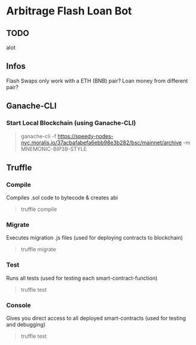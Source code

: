 # Arbitrage Flash Loan Bot

## TODO
alot

## Infos
Flash Swaps only work with a ETH (BNB) pair?
Loan money from different pair?

## Ganache-CLI
### Start Local Blockchain (using Ganache-CLI)
> ganache-cli -f https://speedy-nodes-nyc.moralis.io/37acbafabefa6ebb98e3b282/bsc/mainnet/archive -m MNEMONIC-BIP39-STYLE

## Truffle
### Compile
Compiles .sol code to bytecode & creates abi
> truffle compile

### Migrate
Executes migration .js files (used for deploying contracts to blockchain)
> truffle migrate

### Test
Runs all tests (used for testing each smart-contract-function)
> truffle test

### Console
Gives you direct access to all deployed smart-contracts (used for testing and debugging)
> truffle test
